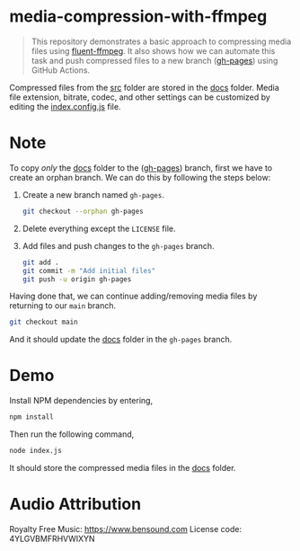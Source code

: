 # media-compression-with-ffmpeg

> This repository demonstrates a basic approach to compressing media files using [fluent-ffmpeg](https://github.com/fluent-ffmpeg/node-fluent-ffmpeg). It also shows how we can automate this task and push compressed files to a new branch ([gh-pages][1]) using GitHub Actions.

Compressed files from the [src](./src) folder are stored in the [docs](./docs) folder. Media file extension, bitrate, codec, and other settings can be customized by editing the [index.config.js](./index.config.js) file.

# Note

To copy _only_ the [docs](./docs) folder to the ([gh-pages][1]) branch, first we have to create an orphan branch. We can do this by following the steps below:

1. Create a new branch named `gh-pages`.

    ```bash
    git checkout --orphan gh-pages
    ```

2. Delete everything except the `LICENSE` file.

3. Add files and push changes to the `gh-pages` branch.
    ```bash
    git add .
    git commit -m "Add initial files"
    git push -u origin gh-pages
    ```

Having done that, we can continue adding/removing media files by returning to our `main` branch.

```bash
git checkout main
```

And it should update the [docs][2] folder in the `gh-pages` branch.

# Demo

Install NPM dependencies by entering,

```bash
npm install
```

Then run the following command,

```bash
node index.js
```

It should store the compressed media files in the [docs](./docs) folder.

[1]: https://github.com/ShadowShahriar/media-compression-with-ffmpeg/tree/gh-pages
[2]: https://github.com/ShadowShahriar/media-compression-with-ffmpeg/tree/gh-pages/docs

# Audio Attribution

Royalty Free Music: https://www.bensound.com
License code: 4YLGVBMFRHVWIXYN
